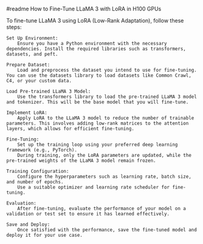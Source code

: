 #readme 
How to Fine-Tune LLaMA 3 with LoRA in H100 GPUs

To fine-tune LLaMA 3 using LoRA (Low-Rank Adaptation), follow these steps:

    Set Up Environment:
        Ensure you have a Python environment with the necessary dependencies. Install the required libraries such as transformers, datasets, and peft.

    Prepare Dataset:
        Load and preprocess the dataset you intend to use for fine-tuning. You can use the datasets library to load datasets like Common Crawl, C4, or your custom data.

    Load Pre-trained LLaMA 3 Model:
        Use the transformers library to load the pre-trained LLaMA 3 model and tokenizer. This will be the base model that you will fine-tune.

    Implement LoRA:
        Apply LoRA to the LLaMA 3 model to reduce the number of trainable parameters. This involves adding low-rank matrices to the attention layers, which allows for efficient fine-tuning.

    Fine-Tuning:
        Set up the training loop using your preferred deep learning framework (e.g., PyTorch).
        During training, only the LoRA parameters are updated, while the pre-trained weights of the LLaMA 3 model remain frozen.

    Training Configuration:
        Configure the hyperparameters such as learning rate, batch size, and number of epochs.
        Use a suitable optimizer and learning rate scheduler for fine-tuning.

    Evaluation:
        After fine-tuning, evaluate the performance of your model on a validation or test set to ensure it has learned effectively.

    Save and Deploy:
        Once satisfied with the performance, save the fine-tuned model and deploy it for your use case.
